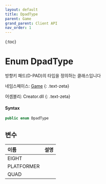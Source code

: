 ```yaml
---
layout: default
title: DpadType
parent: Game
grand_parent: Client API
nav_order: 1
---
```

{:toc}

# Enum DpadType

방향키 패드(D-PAD)의 타입을 정의하는 클래스입니다

네임스페이스: [Game](../)
{: .text-zeta}

어셈블리: Creator.dll
{: .text-zeta}

#### Syntax
```cs
public enum DpadType
```

## 변수

|이름|설명|
|:-|:-|
|EIGHT|
|PLATFORMER|
|QUAD|
 
